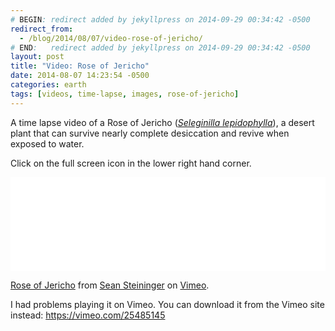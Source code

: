 ```yaml
---
# BEGIN: redirect added by jekyllpress on 2014-09-29 00:34:42 -0500
redirect_from:
  - /blog/2014/08/07/video-rose-of-jericho/
# END:   redirect added by jekyllpress on 2014-09-29 00:34:42 -0500
layout: post
title: "Video: Rose of Jericho"
date: 2014-08-07 14:23:54 -0500
categories: earth
tags: [videos, time-lapse, images, rose-of-jericho]
---
```

A time lapse video of a Rose of Jericho ([*Seleginilla lepidophylla*](https://en.wikipedia.org/wiki/Selaginella_lepidophylla)), a desert plant that can survive nearly complete desiccation and revive when exposed to water.

Click on the full screen icon in the lower right hand corner.

<iframe src="//player.vimeo.com/video/25485145" width="100%" frameborder="0" webkitallowfullscreen mozallowfullscreen allowfullscreen></iframe> <p><a href="http://vimeo.com/25485145">Rose of Jericho</a> from <a href="http://vimeo.com/seansteininger">Sean Steininger</a> on <a href="https://vimeo.com">Vimeo</a>.</p>

I had problems playing it on Vimeo. You can download it from the Vimeo site instead: https://vimeo.com/25485145

